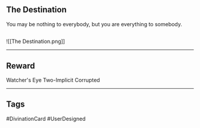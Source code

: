 ## The Destination
You may be nothing to everybody, but you are everything to somebody.
## 
![[The Destination.png]]

---
## Reward
Watcher's Eye
Two-Implicit
Corrupted

---
## Tags
#DivinationCard
#UserDesigned